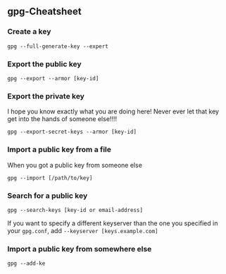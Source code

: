 ## gpg-Cheatsheet

### Create a key

    gpg --full-generate-key --expert
    
### Export the public key

    gpg --export --armor [key-id]
    
### Export the private key 

I hope you know exactly what you are doing here! Never ever let that key get into the hands of someone else!!!!

    gpg --export-secret-keys --armor [key-id]
    
### Import a public key from a file

When you got a public key from someone else

    gpg --import [/path/to/key]
    
### Search for a public key

    gpg --search-keys [key-id or email-address]
    
If you want to specify a different keyserver than the one you specified in your `gpg.conf`, add `--keyserver [keys.example.com]`
    
### Import a public key from somewhere else

    gpg --add-ke